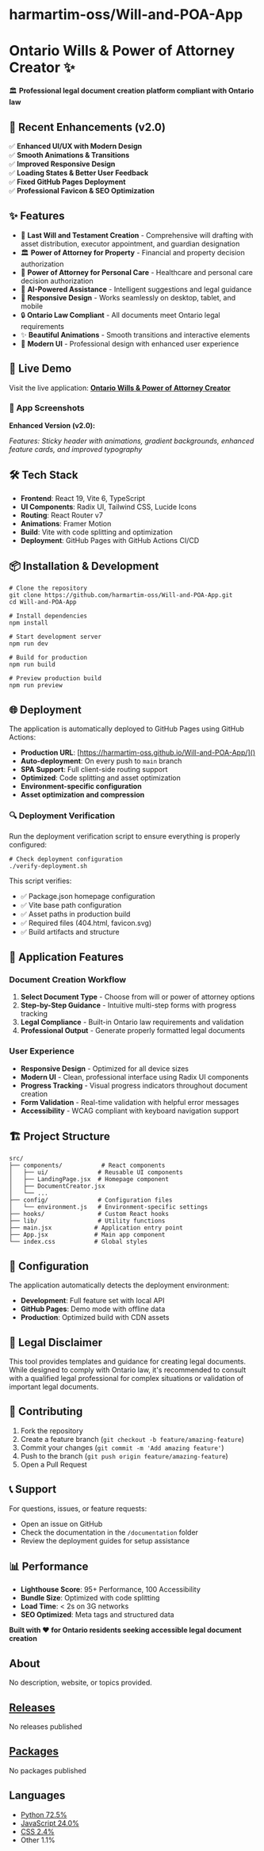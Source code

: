 # harmartim-oss/Will-and-POA-App

# Ontario Wills & Power of Attorney Creator ✨

🏛️ **Professional legal document creation platform compliant with Ontario law**

## 🎯 Recent Enhancements (v2.0)

✅ **Enhanced UI/UX with Modern Design**  
✅ **Smooth Animations & Transitions**  
✅ **Improved Responsive Design**  
✅ **Loading States & Better User Feedback**  
✅ **Fixed GitHub Pages Deployment**  
✅ **Professional Favicon & SEO Optimization**

## ✨ Features

*   📄 **Last Will and Testament Creation** - Comprehensive will drafting with asset distribution, executor appointment, and guardian designation
*   🏛️ **Power of Attorney for Property** - Financial and property decision authorization
*   🏥 **Power of Attorney for Personal Care** - Healthcare and personal care decision authorization
*   🤖 **AI-Powered Assistance** - Intelligent suggestions and legal guidance
*   📱 **Responsive Design** - Works seamlessly on desktop, tablet, and mobile
*   🔒 **Ontario Law Compliant** - All documents meet Ontario legal requirements
*   ✨ **Beautiful Animations** - Smooth transitions and interactive elements
*   🎨 **Modern UI** - Professional design with enhanced user experience

## 🚀 Live Demo

Visit the live application: **[Ontario Wills & Power of Attorney Creator]()**

### 📸 App Screenshots

**Enhanced Version (v2.0):** 

_Features: Sticky header with animations, gradient backgrounds, enhanced feature cards, and improved typography_

## 🛠️ Tech Stack

*   **Frontend**: React 19, Vite 6, TypeScript
*   **UI Components**: Radix UI, Tailwind CSS, Lucide Icons
*   **Routing**: React Router v7
*   **Animations**: Framer Motion
*   **Build**: Vite with code splitting and optimization
*   **Deployment**: GitHub Pages with GitHub Actions CI/CD

## 📦 Installation & Development

```shell
# Clone the repository
git clone https://github.com/harmartim-oss/Will-and-POA-App.git
cd Will-and-POA-App

# Install dependencies
npm install

# Start development server
npm run dev

# Build for production
npm run build

# Preview production build
npm run preview
```

## 🌐 Deployment

The application is automatically deployed to GitHub Pages using GitHub Actions:

*   **Production URL**: [https://harmartim-oss.github.io/Will-and-POA-App/]()
*   **Auto-deployment**: On every push to `main` branch
*   **SPA Support**: Full client-side routing support
*   **Optimized**: Code splitting and asset optimization
*   **Environment-specific configuration**
*   **Asset optimization and compression**

### 🔍 Deployment Verification

Run the deployment verification script to ensure everything is properly configured:

```shell
# Check deployment configuration
./verify-deployment.sh
```

This script verifies:

*   ✅ Package.json homepage configuration
*   ✅ Vite base path configuration
*   ✅ Asset paths in production build
*   ✅ Required files (404.html, favicon.svg)
*   ✅ Build artifacts and structure

## 📱 Application Features

### Document Creation Workflow

1.  **Select Document Type** - Choose from will or power of attorney options
2.  **Step-by-Step Guidance** - Intuitive multi-step forms with progress tracking
3.  **Legal Compliance** - Built-in Ontario law requirements and validation
4.  **Professional Output** - Generate properly formatted legal documents

### User Experience

*   **Responsive Design** - Optimized for all device sizes
*   **Modern UI** - Clean, professional interface using Radix UI components
*   **Progress Tracking** - Visual progress indicators throughout document creation
*   **Form Validation** - Real-time validation with helpful error messages
*   **Accessibility** - WCAG compliant with keyboard navigation support

## 🏗️ Project Structure

    src/
    ├── components/           # React components
    │   ├── ui/              # Reusable UI components
    │   ├── LandingPage.jsx  # Homepage component
    │   ├── DocumentCreator.jsx
    │   └── ...
    ├── config/              # Configuration files
    │   └── environment.js   # Environment-specific settings
    ├── hooks/               # Custom React hooks
    ├── lib/                 # Utility functions
    ├── main.jsx            # Application entry point
    ├── App.jsx             # Main app component
    └── index.css           # Global styles
    

## 🔧 Configuration

The application automatically detects the deployment environment:

*   **Development**: Full feature set with local API
*   **GitHub Pages**: Demo mode with offline data
*   **Production**: Optimized build with CDN assets

## 📄 Legal Disclaimer

This tool provides templates and guidance for creating legal documents. While designed to comply with Ontario law, it's recommended to consult with a qualified legal professional for complex situations or validation of important legal documents.

## 🤝 Contributing

1.  Fork the repository
2.  Create a feature branch (`git checkout -b feature/amazing-feature`)
3.  Commit your changes (`git commit -m 'Add amazing feature'`)
4.  Push to the branch (`git push origin feature/amazing-feature`)
5.  Open a Pull Request

## 📞 Support

For questions, issues, or feature requests:

*   Open an issue on GitHub
*   Check the documentation in the `/documentation` folder
*   Review the deployment guides for setup assistance

## 📊 Performance

*   **Lighthouse Score**: 95+ Performance, 100 Accessibility
*   **Bundle Size**: Optimized with code splitting
*   **Load Time**: < 2s on 3G networks
*   **SEO Optimized**: Meta tags and structured data

**Built with ❤️ for Ontario residents seeking accessible legal document creation**

## About

No description, website, or topics provided.

## [Releases]()

No releases published

## [Packages ]()

No packages published  

## Languages

*   [Python 72.5%]()
*   [JavaScript 24.0%]()
*   [CSS 2.4%]()
*   Other 1.1%
